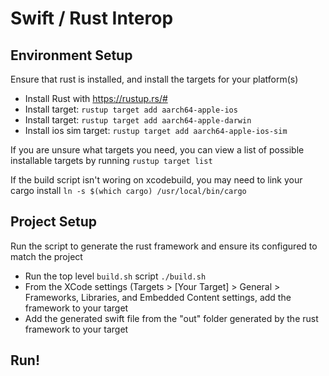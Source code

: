 #  Swift / Rust Interop

## Environment Setup

Ensure that rust is installed, and install the targets for your platform(s)
* Install Rust with https://rustup.rs/#
* Install target: `rustup target add aarch64-apple-ios`
* Install target: `rustup target add aarch64-apple-darwin`
* Install ios sim target: `rustup target add aarch64-apple-ios-sim`

If you are unsure what targets you need, you can view a list of possible installable targets by running `rustup target list`

If the build script isn't woring on xcodebuild, you may need to link your cargo install `ln -s $(which cargo) /usr/local/bin/cargo`

## Project Setup

Run the script to generate the rust framework and ensure its configured to match the project

* Run the top level `build.sh` script `./build.sh`
* From the XCode settings (Targets > [Your Target] > General > Frameworks, Libraries, and Embedded Content settings, add the framework to your target
* Add the generated swift file from the "out" folder generated by the rust framework to your target

## Run!

